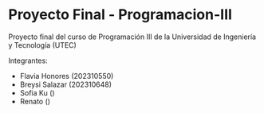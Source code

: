 # Proyecto Final - Programacion-III

Proyecto final del curso de Programación III de la Universidad de Ingeniería y Tecnología (UTEC)

Integrantes:
- Flavia Honores (202310550)
- Breysi Salazar (202310648)
- Sofia Ku ()
- Renato ()
